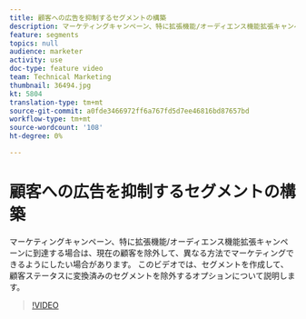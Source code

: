 ```yaml
---
title: 顧客への広告を抑制するセグメントの構築
description: マーケティングキャンペーン、特に拡張機能/オーディエンス機能拡張キャンペーンに到達する場合は、現在の顧客を除外して、異なる方法でマーケティングできるようにしたい場合があります。 このビデオでは、セグメントを作成して、顧客ステータスに変換済みのセグメントを除外するオプションについて説明します。
feature: segments
topics: null
audience: marketer
activity: use
doc-type: feature video
team: Technical Marketing
thumbnail: 36494.jpg
kt: 5804
translation-type: tm+mt
source-git-commit: a0fde3466972ff6a767fd5d7ee46816bd87657bd
workflow-type: tm+mt
source-wordcount: '108'
ht-degree: 0%

---
```



# 顧客への広告を抑制するセグメントの構築

マーケティングキャンペーン、特に拡張機能/オーディエンス機能拡張キャンペーンに到達する場合は、現在の顧客を除外して、異なる方法でマーケティングできるようにしたい場合があります。 このビデオでは、セグメントを作成して、顧客ステータスに変換済みのセグメントを除外するオプションについて説明します。

>[!VIDEO](https://video.tv.adobe.com/v/36494/?quality=12&learn=on)
